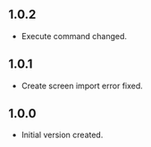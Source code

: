 ## 1.0.2

- Execute command changed.

## 1.0.1

- Create screen import error fixed.

## 1.0.0

- Initial version created.
